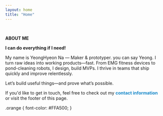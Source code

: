 ```yaml
---
layout: home
title: "Home"
---
```


<p><br></p>
<p style="line-height:1.2"><strong>ABOUT ME</strong></p>
<p> <b><span class="orange">I can do everything if I need!</span></b> </p>
<p>My name is YeongHyeon Na — Maker & prototyper. you can say Yeong. I turn raw ideas into working products—fast. From EMG fitness devices to pond-cleaning robots, I design, build MVPs. I thrive in teams that ship quickly and improve relentlessly.</p>
<p>Let’s build useful things—and prove what’s possible.</p>
<p>If you'd like to get in touch, feel free to check out my <strong><a href="https://ynghyn-na.github.io/contact" style="text-decoration-line: none"><font color="#1487C8">contact information</font></a></strong> or visit the footer of this page.</p>

.orange {
font-color: #FFA500;
}
